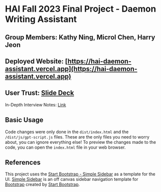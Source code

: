 # HAI Fall 2023 Final Project - Daemon Writing Assistant

## Group Members: Kathy Ning, Microl Chen, Harry Jeon

## Deployed Website: [https://hai-daemon-assistant.vercel.app](https://hai-daemon-assistant.vercel.app)

## User Trust: [Slide Deck](https://docs.google.com/presentation/d/1sMaC5hp3DbTkcZ3Liu3pyQayfnYOQ5O9yW_cI6c2lKo/edit?usp=sharing)
In-Depth Interview Notes: [Link](https://docs.google.com/document/d/1zb6RG5iX2--QAeSC0GGqJ0JabR55vvnENJiyZY7nAss/edit?usp=sharing)

## Basic Usage

Code changes were only done in the `dist/index.html` and the `/dist/js/gpt-script.js` files. These are the only files you need to worry about, you can ignore everything else! To preview the changes made to the code, you can open the `index.html` file in your web browser.

## References

This project uses the [Start Bootstrap - Simple Sidebar](https://startbootstrap.com/template/simple-sidebar/) as a template for the UI. [Simple Sidebar](https://startbootstrap.com/template/simple-sidebar/) is an off canvas sidebar navigation template for [Bootstrap](https://getbootstrap.com/) created by [Start Bootstrap](https://startbootstrap.com/).
